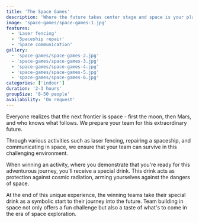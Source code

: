 ```yaml
---
title: 'The Space Games'
description: 'Where the future takes center stage and space is your playground.'
image: 'space-games/space-games-1.jpg'
features:
  - 'Laser fencing'
  - 'Spaceship repair'
  - 'Space communication'
gallery:
  - 'space-games/space-games-2.jpg'
  - 'space-games/space-games-3.jpg'
  - 'space-games/space-games-4.jpg'
  - 'space-games/space-games-5.jpg'
  - 'space-games/space-games-6.jpg'
categories: ['indoor']
duration: '2-3 hours'
groupSize: '8-50 people'
availability: 'On request'
---
```


Everyone realizes that the next frontier is space - first the moon, then Mars, and who knows what follows. We prepare your team for this extraordinary future.

Through various activities such as laser fencing, repairing a spaceship, and communicating in space, we ensure that your team can survive in this challenging environment.

When winning an activity, where you demonstrate that you're ready for this adventurous journey, you'll receive a special drink. This drink acts as protection against cosmic radiation, arming yourselves against the dangers of space.

At the end of this unique experience, the winning teams take their special drink as a symbolic start to their journey into the future. Team building in space not only offers a fun challenge but also a taste of what's to come in the era of space exploration.

